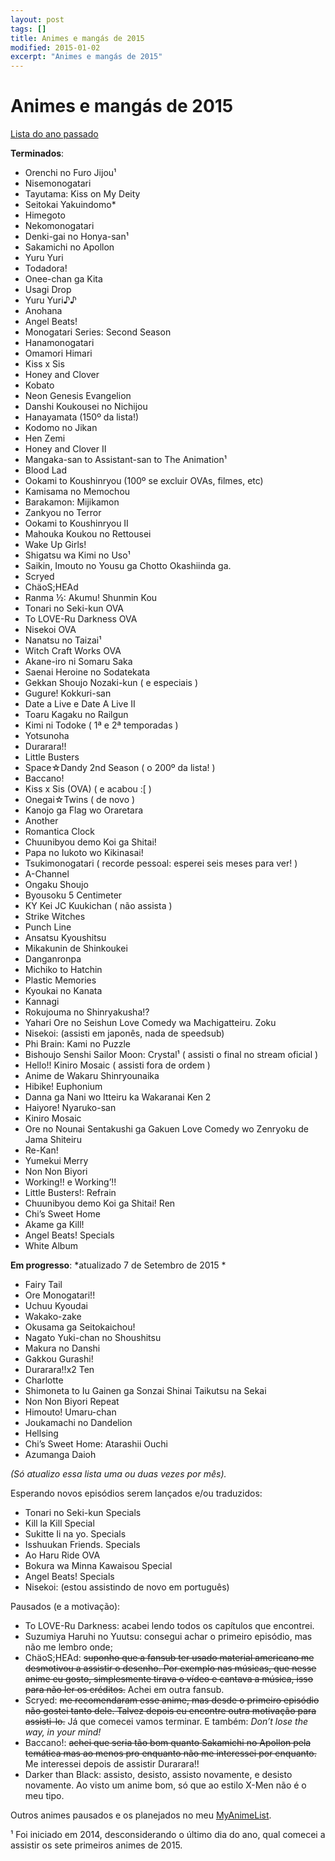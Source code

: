 ```yaml
---
layout: post
tags: []
title: Animes e mangás de 2015
modified: 2015-01-02
excerpt: "Animes e mangás de 2015"
---
```


Animes e mangás de 2015
=======================

[Lista do ano passado](https://qgustavor.tk/animes-assistidos-e-mangas-de-2014)

**Terminados**:

-   Orenchi no Furo Jijou¹
-   Nisemonogatari
-   Tayutama: Kiss on My Deity
-   Seitokai Yakuindomo\*
-   Himegoto
-   Nekomonogatari
-   Denki-gai no Honya-san¹
-   Sakamichi no Apollon
-   Yuru Yuri
-   Todadora!
-   Onee-chan ga Kita
-   Usagi Drop
-   Yuru Yuri♪♪
-   Anohana
-   Angel Beats!
-   Monogatari Series: Second Season
-   Hanamonogatari
-   Omamori Himari
-   Kiss x Sis
-   Honey and Clover
-   Kobato
-   Neon Genesis Evangelion
-   Danshi Koukousei no Nichijou
-   Hanayamata (150º da lista!)
-   Kodomo no Jikan
-   Hen Zemi
-   Honey and Clover II
-   Mangaka-san to Assistant-san to The Animation¹
-   Blood Lad
-   Ookami to Koushinryou (100º se excluir OVAs, filmes, etc)
-   Kamisama no Memochou
-   Barakamon: Mijikamon
-   Zankyou no Terror
-   Ookami to Koushinryou II
-   Mahouka Koukou no Rettousei
-   Wake Up Girls!
-   Shigatsu wa Kimi no Uso¹
-   Saikin, Imouto no Yousu ga Chotto Okashiinda ga.
-   Scryed
-   ChäoS;HEAd
-   Ranma ½: Akumu! Shunmin Kou
-   Tonari no Seki-kun OVA
-   To LOVE-Ru Darkness OVA
-   Nisekoi OVA
-   Nanatsu no Taizai¹
-   Witch Craft Works OVA
-   Akane-iro ni Somaru Saka
-   Saenai Heroine no Sodatekata
-   Gekkan Shoujo Nozaki-kun ( e especiais )
-   Gugure! Kokkuri-san
-   Date a Live e Date A Live II
-   Toaru Kagaku no Railgun
-   Kimi ni Todoke ( 1ª e 2ª temporadas )
-   Yotsunoha
-   Durarara!!
-   Little Busters
-   Space☆Dandy 2nd Season ( o 200º da lista! )
-   Baccano!
-   Kiss x Sis (OVA) ( e acabou :\[ )
-   Onegai☆Twins ( de novo )
-   Kanojo ga Flag wo Oraretara
-   Another
-   Romantica Clock
-   Chuunibyou demo Koi ga Shitai!
-   Papa no Iukoto wo Kikinasai!
-   Tsukimonogatari ( recorde pessoal: esperei seis meses para ver! )
-   A-Channel
-   Ongaku Shoujo
-   Byousoku 5 Centimeter
-   KY Kei JC Kuukichan ( não assista )
-   Strike Witches
-   Punch Line
-   Ansatsu Kyoushitsu
-   Mikakunin de Shinkoukei
-   Danganronpa
-   Michiko to Hatchin
-   Plastic Memories
-   Kyoukai no Kanata
-   Kannagi
-   Rokujouma no Shinryakusha!?
-   Yahari Ore no Seishun Love Comedy wa Machigatteiru. Zoku
-   Nisekoi: (assisti em japonês, nada de speedsub)
-   Phi Brain: Kami no Puzzle
-   Bishoujo Senshi Sailor Moon: Crystal¹ ( assisti o final no stream oficial )
-   Hello!! Kiniro Mosaic ( assisti fora de ordem )
-   Anime de Wakaru Shinryounaika
-   Hibike! Euphonium
-   Danna ga Nani wo Itteiru ka Wakaranai Ken 2
-   Haiyore! Nyaruko-san
-   Kiniro Mosaic
-   Ore no Nounai Sentakushi ga Gakuen Love Comedy wo Zenryoku de Jama Shiteiru
-   Re-Kan!
-   Yumekui Merry
-   Non Non Biyori
-   Working!! e Working’!!
-   Little Busters!: Refrain
-   Chuunibyou demo Koi ga Shitai! Ren
-   Chi’s Sweet Home
-   Akame ga Kill!
-   Angel Beats! Specials
-   White Album

<!-- more -->

**Em progresso**: *atualizado 7 de Setembro de 2015
*

-   Fairy Tail
-   Ore Monogatari!!
-   Uchuu Kyoudai
-   Wakako-zake
-   Okusama ga Seitokaichou!
-   Nagato Yuki-chan no Shoushitsu
-   Makura no Danshi
-   Gakkou Gurashi!
-   Durarara!!x2 Ten
-   Charlotte
-   Shimoneta to Iu Gainen ga Sonzai Shinai Taikutsu na Sekai
-   Non Non Biyori Repeat
-   Himouto! Umaru-chan
-   Joukamachi no Dandelion
-   Hellsing
-   Chi’s Sweet Home: Atarashii Ouchi
-   Azumanga Daioh

*(Só atualizo essa lista uma ou duas vezes por mês).*

Esperando novos episódios serem lançados e/ou traduzidos:

-   Tonari no Seki-kun Specials
-   Kill la Kill Special
-   Sukitte Ii na yo. Specials
-   Isshuukan Friends. Specials
-   Ao Haru Ride OVA
-   Bokura wa Minna Kawaisou Special
-   Angel Beats! Specials
-   Nisekoi: (estou assistindo de novo em português)

Pausados (e a motivação):

-   To LOVE-Ru Darkness: acabei lendo todos os capítulos que encontrei.
-   Suzumiya Haruhi no Yuutsu: consegui achar o primeiro episódio, mas
    não me lembro onde;
-   ChäoS;HEAd: ~~suponho que a fansub ter usado material americano me
    desmotivou a assistir o desenho. Por exemplo nas músicas, que nesse
    anime eu gosto, simplesmente tirava o vídeo e cantava a música, isso
    para não ler os créditos.~~ Achei em outra fansub.
-   Scryed: ~~me recomendaram esse anime, mas desde o primeiro episódio
    não gostei tanto dele. Talvez depois eu encontre outra motivação
    para assisti-lo.~~ Já que comecei vamos terminar. E também: *Don’t
    lose the way, in your mind!*
-   Baccano!: ~~achei que seria tão bom quanto Sakamichi no Apollon pela
    temática mas ao menos pro enquanto não me interessei por enquanto.~~
    Me interessei depois de assistir Durarara!!
-   Darker than Black: assisto, desisto, assisto novamente, e
    desisto novamente. Ao visto um anime bom, só que ao estilo X-Men não
    é o meu tipo.

Outros animes pausados e os planejados no meu
[MyAnimeList](http://myanimelist.net/animelist/qgustavor&status=6&order=0).

¹ Foi iniciado em 2014, desconsiderando o último dia do ano, qual
comecei a assistir os sete primeiros animes de 2015.


